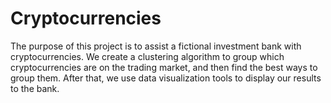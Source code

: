 # Cryptocurrencies

The purpose of this project is to assist a fictional investment bank with cryptocurrencies. We create a clustering algorithm to group which cryptocurrencies are on the trading market, and then find the best ways to group them. After that, we use data visualization tools to display our results to the bank.
